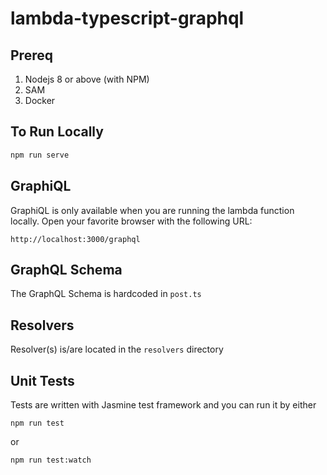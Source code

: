 # lambda-typescript-graphql

## Prereq
1. Nodejs 8 or above (with NPM)
1. SAM
1. Docker

## To Run Locally
```bash
npm run serve
```

## GraphiQL
GraphiQL is only available when you are running the lambda function locally. Open your favorite browser with the following URL:
```
http://localhost:3000/graphql
```

## GraphQL Schema
The GraphQL Schema is hardcoded in `post.ts`

## Resolvers
Resolver(s) is/are located in the `resolvers` directory

## Unit Tests
Tests are written with Jasmine test framework and you can run it by either
```
npm run test
```
or
```
npm run test:watch
```